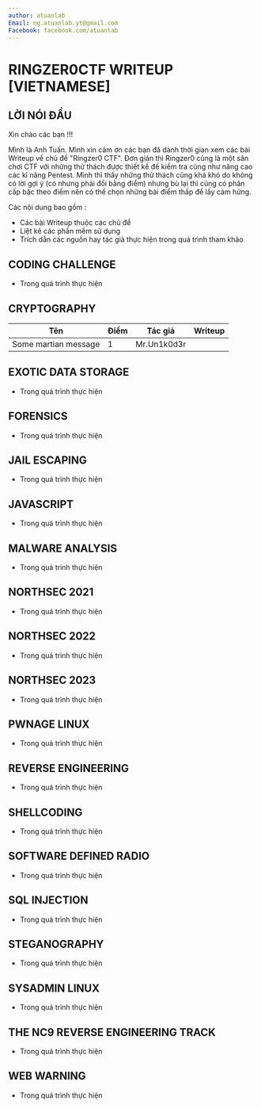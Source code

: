 ```yaml
---
author: atuanlab
Email: ng.atuanlab.yt@gmail.com
Facebook: facebook.com/atuanlab
---
```


# RINGZER0CTF WRITEUP [VIETNAMESE]

## LỜI NÓI ĐẦU

Xin chào các bạn !!!

Mình là Anh Tuấn. Mình xin cảm ơn các bạn đã dành thời gian xem các bài Writeup về chủ đề "Ringzer0 CTF". Đơn giản thì Ringzer0 cũng là một sân chơi CTF với những thử thách được thiết kế để kiểm tra cũng như nâng cao các kĩ năng Pentest. Mình thì thấy những thử thách cũng khá khó do không có lời gợi ý (có nhưng phải đổi bằng điểm) nhưng bù lại thì cũng có phân cấp bậc theo điểm nên có thể chọn những bài điểm thấp để lấy cảm hứng. 

Các nội dung bao gồm :
- Các bài Writeup thuộc các chủ đề
- Liệt kê các phần mềm sử dụng 
- Trích dẫn các nguồn hay tác giả thực hiện trong quá trình tham khảo


## CODING CHALLENGE 

- Trong quá trình thực hiện 


## CRYPTOGRAPHY 

| Tên | Điểm | Tác giả | Writeup |
| --- | ---  | ---     | ----    |
| Some martian message | 1 | Mr.Un1k0d3r |  |




## EXOTIC DATA STORAGE 

- Trong quá trình thực hiện 

## FORENSICS 

- Trong quá trình thực hiện 


## JAIL ESCAPING 

- Trong quá trình thực hiện 


## JAVASCRIPT 

- Trong quá trình thực hiện 


## MALWARE ANALYSIS

- Trong quá trình thực hiện 


## NORTHSEC 2021 

- Trong quá trình thực hiện 

## NORTHSEC 2022 

- Trong quá trình thực hiện 


## NORTHSEC 2023 

- Trong quá trình thực hiện 


## PWNAGE LINUX 

- Trong quá trình thực hiện 


## REVERSE ENGINEERING 

- Trong quá trình thực hiện 


## SHELLCODING 

- Trong quá trình thực hiện 


## SOFTWARE DEFINED RADIO 

- Trong quá trình thực hiện 


## SQL INJECTION 

- Trong quá trình thực hiện 


## STEGANOGRAPHY 

- Trong quá trình thực hiện 


## SYSADMIN LINUX 

- Trong quá trình thực hiện 


## THE NC9 REVERSE ENGINEERING TRACK 

- Trong quá trình thực hiện 


## WEB WARNING 

- Trong quá trình thực hiện 
